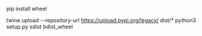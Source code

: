 pip install wheel

twine upload --repository-url https://upload.pypi.org/legacy/ dist/\*
python3 setup.py sdist bdist_wheel
